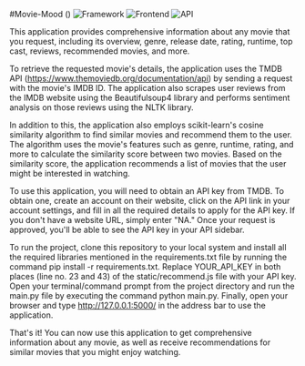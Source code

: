 #Movie-Mood
(<i class="fa-brands fa-python"></i>)
![Framework](https://img.shields.io/badge/Framework-Flask-red)
![Frontend](https://img.shields.io/badge/Frontend-HTML/CSS/JS-green)
![API](https://img.shields.io/badge/API-TMDB-fcba03)

 This application provides comprehensive information about any movie that you request, including its overview, genre, release date, rating, runtime, top cast, reviews, recommended movies, and more.

To retrieve the requested movie's details, the application uses the TMDB API (https://www.themoviedb.org/documentation/api) by sending a request with the movie's IMDB ID. The application also scrapes user reviews from the IMDB website using the Beautifulsoup4 library and performs sentiment analysis on those reviews using the NLTK library.

In addition to this, the application also employs scikit-learn's cosine similarity algorithm to find similar movies and recommend them to the user. The algorithm uses the movie's features such as genre, runtime, rating, and more to calculate the similarity score between two movies. Based on the similarity score, the application recommends a list of movies that the user might be interested in watching.

To use this application, you will need to obtain an API key from TMDB. To obtain one, create an account on their website, click on the API link in your account settings, and fill in all the required details to apply for the API key. If you don't have a website URL, simply enter "NA." Once your request is approved, you'll be able to see the API key in your API sidebar.

To run the project, clone this repository to your local system and install all the required libraries mentioned in the requirements.txt file by running the command pip install -r requirements.txt. Replace YOUR_API_KEY in both places (line no. 23 and 43) of the static/recommend.js file with your API key. Open your terminal/command prompt from the project directory and run the main.py file by executing the command python main.py. Finally, open your browser and type http://127.0.0.1:5000/ in the address bar to use the application.

That's it! You can now use this application to get comprehensive information about any movie, as well as receive recommendations for similar movies that you might enjoy watching.








